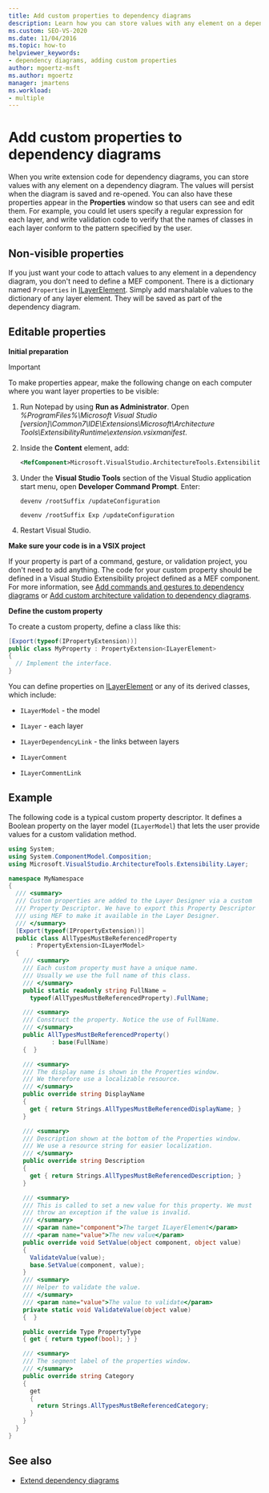 ```yaml
---
title: Add custom properties to dependency diagrams
description: Learn how you can store values with any element on a dependency diagram when you write extension code for dependency diagrams.
ms.custom: SEO-VS-2020
ms.date: 11/04/2016
ms.topic: how-to
helpviewer_keywords:
- dependency diagrams, adding custom properties
author: mgoertz-msft
ms.author: mgoertz
manager: jmartens
ms.workload:
- multiple
---
```

# Add custom properties to dependency diagrams

When you write extension code for dependency diagrams, you can store values with any element on a dependency diagram. The values will persist when the diagram is saved and re-opened. You can also have these properties appear in the **Properties** window so that users can see and edit them. For example, you could let users specify a regular expression for each layer, and write validation code to verify that the names of classes in each layer conform to the pattern specified by the user.

## Non-visible properties

If you just want your code to attach values to any element in a dependency diagram, you don't need to define a MEF component. There is a dictionary named `Properties` in [ILayerElement](/previous-versions/ff644511(v=vs.140)). Simply add marshalable values to the dictionary of any layer element. They will be saved as part of the dependency diagram.

## Editable properties

**Initial preparation**

> [!IMPORTANT]
> To make properties appear, make the following change on each computer where you want layer properties to be visible:
>
> 1. Run Notepad by using **Run as Administrator**. Open *%ProgramFiles%\Microsoft Visual Studio [version]\Common7\IDE\Extensions\Microsoft\Architecture Tools\ExtensibilityRuntime\extension.vsixmanifest*.
> 2. Inside the **Content** element, add:
>
>     ```xml
>     <MefComponent>Microsoft.VisualStudio.ArchitectureTools.Extensibility.Layer.Provider.dll</MefComponent>
>     ```
>
> 3. Under the **Visual Studio Tools** section of the Visual Studio application start menu, open **Developer Command Prompt**. Enter:
>
>      `devenv /rootSuffix /updateConfiguration`
>
>      `devenv /rootSuffix Exp /updateConfiguration`
> 4. Restart Visual Studio.

**Make sure your code is in a VSIX project**

If your property is part of a command, gesture, or validation project, you don't need to add anything. The code for your custom property should be defined in a Visual Studio Extensibility project defined as a MEF component. For more information, see [Add commands and gestures to dependency diagrams](../modeling/add-commands-and-gestures-to-layer-diagrams.md) or [Add custom architecture validation to dependency diagrams](../modeling/add-custom-architecture-validation-to-layer-diagrams.md).

**Define the custom property**

To create a custom property, define a class like this:

```csharp
[Export(typeof(IPropertyExtension))]
public class MyProperty : PropertyExtension<ILayerElement>
{
  // Implement the interface.
}
```

You can define properties on [ILayerElement](/previous-versions/ff644511(v=vs.140)) or any of its derived classes, which include:

- `ILayerModel` - the model

- `ILayer` - each layer

- `ILayerDependencyLink` - the links between layers

- `ILayerComment`

- `ILayerCommentLink`

## Example

The following code is a typical custom property descriptor. It defines a Boolean property on the layer model (`ILayerModel`) that lets the user provide values for a custom validation method.

```csharp
using System;
using System.ComponentModel.Composition;
using Microsoft.VisualStudio.ArchitectureTools.Extensibility.Layer;

namespace MyNamespace
{
  /// <summary>
  /// Custom properties are added to the Layer Designer via a custom
  /// Property Descriptor. We have to export this Property Descriptor
  /// using MEF to make it available in the Layer Designer.
  /// </summary>
  [Export(typeof(IPropertyExtension))]
  public class AllTypesMustBeReferencedProperty
      : PropertyExtension<ILayerModel>
  {
    /// <summary>
    /// Each custom property must have a unique name.
    /// Usually we use the full name of this class.
    /// </summary>
    public static readonly string FullName =
      typeof(AllTypesMustBeReferencedProperty).FullName;

    /// <summary>
    /// Construct the property. Notice the use of FullName.
    /// </summary>
    public AllTypesMustBeReferencedProperty()
            : base(FullName)
    {  }

    /// <summary>
    /// The display name is shown in the Properties window.
    /// We therefore use a localizable resource.
    /// </summary>
    public override string DisplayName
    {
      get { return Strings.AllTypesMustBeReferencedDisplayName; }
    }

    /// <summary>
    /// Description shown at the bottom of the Properties window.
    /// We use a resource string for easier localization.
    /// </summary>
    public override string Description
    {
      get { return Strings.AllTypesMustBeReferencedDescription; }
    }

    /// <summary>
    /// This is called to set a new value for this property. We must
    /// throw an exception if the value is invalid.
    /// </summary>
    /// <param name="component">The target ILayerElement</param>
    /// <param name="value">The new value</param>
    public override void SetValue(object component, object value)
    {
      ValidateValue(value);
      base.SetValue(component, value);
    }
    /// <summary>
    /// Helper to validate the value.
    /// </summary>
    /// <param name="value">The value to validate</param>
    private static void ValidateValue(object value)
    {  }

    public override Type PropertyType
    { get { return typeof(bool); } }

    /// <summary>
    /// The segment label of the properties window.
    /// </summary>
    public override string Category
    {
      get
      {
        return Strings.AllTypesMustBeReferencedCategory;
      }
    }
  }
}
```

## See also

- [Extend dependency diagrams](../modeling/extend-layer-diagrams.md)
